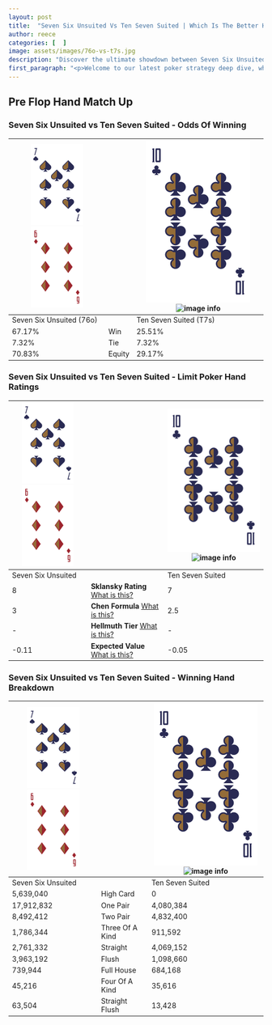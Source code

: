 ```yaml
---
layout: post
title:  "Seven Six Unsuited Vs Ten Seven Suited | Which Is The Better Hand In Poker? A Complete Guide"
author: reece
categories: [  ]
image: assets/images/76o-vs-t7s.jpg
description: "Discover the ultimate showdown between Seven Six Unsuited and Ten Seven Suited in poker! Uncover the odds, strategies, and scenarios where one hand triumphs over the other. Get ready to up your poker game with this thrilling analysis."
first_paragraph: "<p>Welcome to our latest poker strategy deep dive, where we're pitting two distinct hands against each other in a high-stakes showdown: Seven Six Unsuited vs Ten Seven Suited.</p><p>In the dynamic world of poker, every decision counts, and knowing which hand holds the upper hand is key to your success at the table.</p><p>In this article, we'll dissect these two hands, explore the scenarios where one dominates the other, and equip you with the knowledge to make strategic choices that can tip the odds in your favor.</p><p>Get ready to unravel the intriguing dynamics of these poker hands and elevate your game to new heights.</p>"
---
```




[comment]: # (sp0)

## Pre Flop Hand Match Up

<div class="table hand-ratings" markdown="1"> 



### Seven Six Unsuited vs Ten Seven Suited - Odds Of Winning


    
| ![image info](assets/images/hand1/7.png) ![image info](assets/images/hand1/6o.png) |  | ![image info](assets/images/hand2/T.png) ![image info](assets/images/hand2/7s.png) |
| -------- | -------- | -------- |
| Seven Six Unsuited (76o) |  | Ten Seven Suited (T7s) |
| 67.17% | Win | 25.51% |
| 7.32% | Tie | 7.32% |
| 70.83% | Equity | 29.17% |




[comment]: # (sp1)



### Seven Six Unsuited vs Ten Seven Suited - Limit Poker Hand Ratings


    
| ![image info](assets/images/hand1/7.png) ![image info](assets/images/hand1/6o.png) |  | ![image info](assets/images/hand2/T.png) ![image info](assets/images/hand2/7s.png) |
| -------- | -------- | -------- |
| Seven Six Unsuited |  | Ten Seven Suited |
| 8 | **Sklansky Rating** [What is this?](/sklansky-rating-explained) | 7 |
| 3 | **Chen Formula** [What is this?](/chen-formula-explained) | 2.5 |
| - | **Hellmuth Tier** [What is this?](/Hellmuth-tier-explained) | - |
| -0.11 | **Expected Value** [What is this?](/expected-value-explained) | -0.05 |




[comment]: # (sp2)



### Seven Six Unsuited vs Ten Seven Suited - Winning Hand Breakdown


    
| ![image info](assets/images/hand1/7.png) ![image info](assets/images/hand1/6o.png) |  | ![image info](assets/images/hand2/T.png) ![image info](assets/images/hand2/7s.png) |
| -------- | -------- | -------- |
| Seven Six Unsuited |  | Ten Seven Suited |
| 5,639,040 | High Card | 0 |
| 17,912,832 | One Pair | 4,080,384 |
| 8,492,412 | Two Pair | 4,832,400 |
| 1,786,344 | Three Of A Kind | 911,592 |
| 2,761,332 | Straight | 4,069,152 |
| 3,963,192 | Flush | 1,098,660 |
| 739,944 | Full House | 684,168 |
| 45,216 | Four Of A Kind | 35,616 |
| 63,504 | Straight Flush | 13,428 |




[comment]: # (sp3)



</div>

[comment]: # (sp4)



[comment]: # (sp5)

